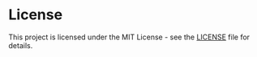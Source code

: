 # License

This project is licensed under the MIT License - see the [LICENSE](LICENSE) file for details.